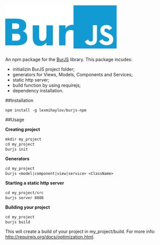 ![BurJS](https://raw.githubusercontent.com/lexmihaylov/burjs/master/burjs.png)
=======
An npm package for the [BurJS](https://github.com/lexmihaylov/burjs) library. This package incudes: 
 * initializin BurJS project folder;
 * generators for Views, Models, Components and Services;
 * static http server;
 * build function by using requirejs;
 * dependency installation.

##Installation

    npm install -g lexmihaylov/burjs-npm

##Usage

__Creating project__

    mkdir my_project
    cd my_project
    burjs init
    
__Generators__

    cd my_project
    burjs <model|component|view|service> <ClassName>
    
__Starting a static http server__

    cd my_project/src
    burjs server 8080
    
__Building your project__

    cd my_project
    burjs build
    
This will create a build of your project in my_project/build. For more info: http://requirejs.org/docs/optimization.html.